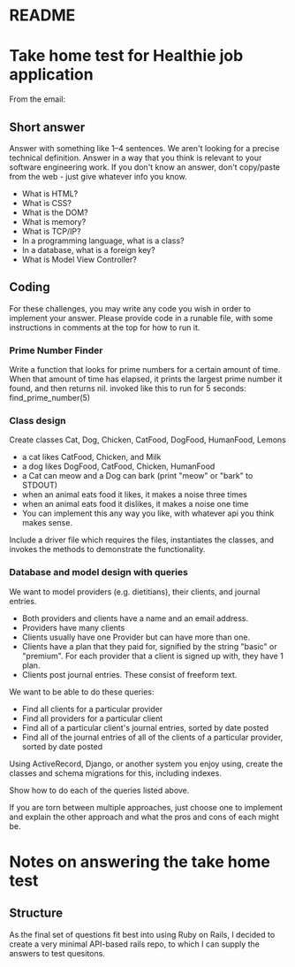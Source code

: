 # README

# Take home test for Healthie job application

From the email:

## Short answer ##

Answer with something like 1–4 sentences. We aren't looking for a precise technical definition. Answer in a way that you think is relevant to your software engineering work. If you don't know an answer, don't copy/paste from the web - just give whatever info you know.

  * What is HTML?
  * What is CSS?
  * What is the DOM?
  * What is memory?
  * What is TCP/IP?
  * In a programming language, what is a class?
  * In a database, what is a foreign key?
  * What is Model View Controller?
 
## Coding ##

For these challenges, you may write any code you wish in order to implement your answer. Please provide code in a runable file, with some instructions in comments at the top for how to run it.
 
### Prime Number Finder ###

Write a function that looks for prime numbers for a certain amount of time. When that amount of time has elapsed, it prints the largest prime number it found, and then returns nil. invoked like this to run for 5 seconds: find_prime_number(5)

### Class design ###

Create classes Cat, Dog, Chicken, CatFood, DogFood, HumanFood, Lemons

  * a cat likes CatFood, Chicken, and Milk
  * a dog likes DogFood, CatFood, Chicken, HumanFood
  * a Cat can meow and a Dog can bark (print "meow" or "bark" to STDOUT)
  * when an animal eats food it likes, it makes a noise three times
  * when an animal eats food it dislikes, it makes a noise one time
  * You can implement this any way you like, with whatever api you think makes sense.

Include a driver file which requires the files, instantiates the classes, and invokes the methods to demonstrate the functionality.

### Database and model design with queries ###

We want to model providers (e.g. dietitians), their clients, and journal entries.

  * Both providers and clients have a name and an email address.
  * Providers have many clients
  * Clients usually have one Provider but can have more than one.
  * Clients have a plan that they paid for, signified by the string "basic" or "premium". For each provider that a client is signed up with, they have 1 plan.
  * Clients post journal entries. These consist of freeform text.
 
We want to be able to do these queries:

  * Find all clients for a particular provider
  * Find all providers for a particular client
  * Find all of a particular client's journal entries, sorted by date posted
  * Find all of the journal entries of all of the clients of a particular provider, sorted by date posted
 
Using ActiveRecord, Django, or another system you enjoy using, create the classes and schema migrations for this, including indexes.
 
Show how to do each of the queries listed above.
 
If you are torn between multiple approaches, just choose one to implement and explain the other approach and what the pros and cons of each might be.

# Notes on answering the take home test #

## Structure ##

As the final set of questions fit best into using Ruby on Rails, I decided to create a very minimal API-based rails repo, to which I can supply the answers to test quesitons.

